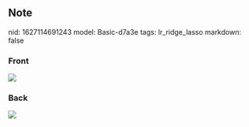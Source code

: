 ## Note
nid: 1627114691243
model: Basic-d7a3e
tags: lr_ridge_lasso
markdown: false

### Front
<img src="paste-af7a100530a2fa29b25e5ce4e041a0e9bec4b3ec.jpg">

### Back
<img src="paste-d54b2ac0a479441412f701e51fae14ada2e9907a.jpg">
